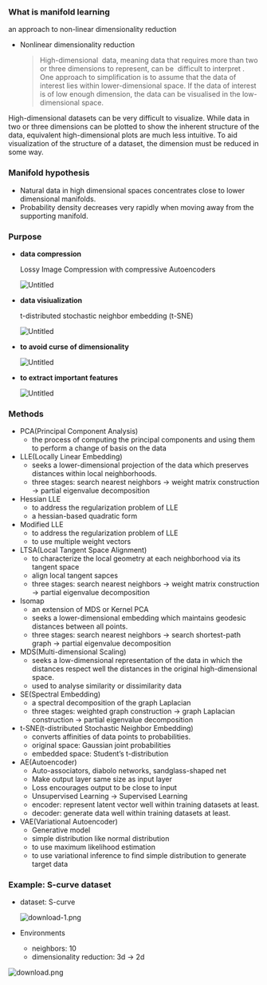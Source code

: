 ### What is manifold learning

an approach to non-linear dimensionality reduction

- Nonlinear dimensionality reduction
    
    > High-dimensional
     data, meaning data that requires more than two or three dimensions to represent, can be  difficult to interpret
    . One approach to simplification is to assume that the data of interest lies within lower-dimensional space. If the data of interest is of low enough dimension, the data can be visualised in the low-dimensional space.
    > 

High-dimensional datasets can be very difficult to visualize. While data in two or three dimensions can be plotted to show the inherent structure of the data, equivalent high-dimensional plots are much less intuitive. To aid visualization of the structure of a dataset, the dimension must be reduced in some way.

### Manifold hypothesis

- Natural data in high dimensional spaces concentrates close to lower dimensional manifolds.
- Probability density decreases very rapidly when moving away from the supporting manifold.

### Purpose

- **data compression**
    
    Lossy Image Compression with compressive Autoencoders
    
    ![Untitled](https://s3-us-west-2.amazonaws.com/secure.notion-static.com/96adcd10-f59e-4fc2-ac22-781999bccb0c/Untitled.png)
    
- **data visiualization**
    
    t-distributed stochastic neighbor embedding (t-SNE)
    
    ![Untitled](https://s3-us-west-2.amazonaws.com/secure.notion-static.com/bc2fae29-0208-4737-b517-76a5d1ae2349/Untitled.png)
    
- **to avoid curse of dimensionality**
    
    ![Untitled](https://s3-us-west-2.amazonaws.com/secure.notion-static.com/d01affff-e8e0-4460-bc75-6b3534224dd7/Untitled.png)
    
- **to extract important features**
    
    ![Untitled](https://s3-us-west-2.amazonaws.com/secure.notion-static.com/3aaf4986-c0dc-439d-80b9-85bfba19e861/Untitled.png)
    

### Methods

- PCA(Principal Component Analysis)
    - the process of computing the principal components and using them to perform a change of basis on the data
- LLE(Locally Linear Embedding)
    - seeks a lower-dimensional projection of the data which preserves distances within local neighborhoods.
    - three stages: search nearest neighbors → weight matrix construction → partial eigenvalue decomposition
- Hessian LLE
    - to address the regularization problem of LLE
    - a hessian-based quadratic form
- Modified LLE
    - to address the regularization problem of LLE
    - to use multiple weight vectors
- LTSA(Local Tangent Space Alignment)
    - to characterize the local geometry at each neighborhood via its tangent space
    - align local tangent sapces
    - three stages: search nearest neighbors → weight matrix construction → partial eigenvalue decomposition
- Isomap
    - an extension of MDS or Kernel PCA
    - seeks a lower-dimensional embedding which maintains geodesic distances between all points.
    - three stages: search nearest neighbors → search shortest-path graph → partial eigenvalue decomposition
- MDS(Multi-dimensional Scaling)
    - seeks a low-dimensional representation of the data in which the distances respect well the distances in the original high-dimensional space.
    - used to analyse similarity or dissimilarity data
- SE(Spectral Embedding)
    - a spectral decomposition of the graph Laplacian
    - three stages: weighted graph construction → graph Laplacian construction → partial eigenvalue decomposition
- t-SNE(t-distributed Stochastic Neighbor Embedding)
    - converts affinities of data points to probabilities.
    - original space: Gaussian joint probabilities
    - embedded space: Student’s t-distribution
- AE(Autoencoder)
    - Auto-associators, diabolo networks, sandglass-shaped net
    - Make output layer same size as input layer
    - Loss encourages output to be close to input
    - Unsupervised Learning → Supervised Learning
    - encoder: represent latent vector well within training datasets at least.
    - decoder: generate data well within training datasets at least.
- VAE(Variational Autoencoder)
    - Generative model
    - simple distribution like normal distribution
    - to use maximum likelihood estimation
    - to use variational inference to find simple distribution to generate target data

### Example: S-curve dataset

- dataset: S-curve
    
    ![download-1.png](https://s3-us-west-2.amazonaws.com/secure.notion-static.com/2eea4adf-c8aa-4be4-9b7b-e33c14a49c2a/download-1.png)
    
- Environments
    - neighbors: 10
    - dimensionality reduction: 3d → 2d

![download.png](https://s3-us-west-2.amazonaws.com/secure.notion-static.com/876a0457-ea68-41b0-8597-e82005bb45a6/download.png)
